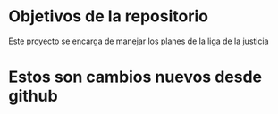 # Objetivos de la repositorio

Este proyecto se encarga de manejar los planes de la liga de la justicia

# Estos son cambios nuevos desde github
